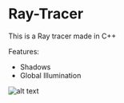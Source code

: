 # Ray-Tracer
This is a Ray tracer made in C++

Features:
* Shadows
* Global Illumination

![alt text](https://cdn.discordapp.com/attachments/413370760430878721/700525060225630218/unknown.png)
